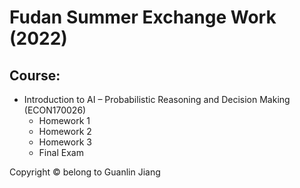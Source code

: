 # Fudan Summer Exchange Work (2022)

## Course:
- Introduction to AI – Probabilistic Reasoning and Decision Making (ECON170026)
  - Homework 1
  - Homework 2
  - Homework 3
  - Final Exam




Copyright © belong to Guanlin Jiang
